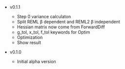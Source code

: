 
- v0.1.1 
    * Step 0 variance calculaton
    * Split REML β dependent and REML2 β independent
    * Hessian matrix now come from ForwardDiff
    *  g_tol, x_tol, f_tol keywords for Optim
    * Optimization
    * Show result


- v0.1.0
  * Initial alpha version
